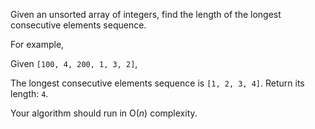 

Given an unsorted array of integers, find the length of the longest consecutive elements sequence.



For example,<br />
Given `[100, 4, 200, 1, 3, 2]`,<br />
The longest consecutive elements sequence is `[1, 2, 3, 4]`. Return its length: `4`.



Your algorithm should run in O(*n*) complexity.


